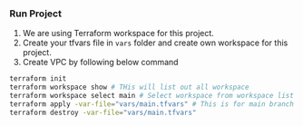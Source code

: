 ### Run Project
1. We are using Terraform workspace for this project.
2. Create your tfvars file in `vars` folder and create own workspace for this project. 
3. Create VPC by following below command
```bash
terraform init
terraform workspace show # THis will list out all workspace
terraform workspace select main # Select workspace from workspace list
terraform apply -var-file="vars/main.tfvars" # This is for main branch workspace change from main.tfvars to your own tfvars file
terraform destroy -var-file="vars/main.tfvars"
```
